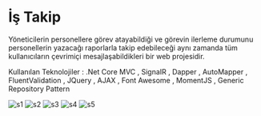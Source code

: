 # İş Takip 

 Yöneticilerin personellere görev atayabildiği ve görevin ilerleme durumunu personellerin yazacağı raporlarla takip edebileceği aynı zamanda tüm kullanıcıların çevrimiçi mesajlaşabildikleri bir web projesidir.

Kullanılan Teknolojiler : .Net Core MVC , SignaIR , Dapper , AutoMapper , FluentValidation , JQuery , AJAX , Font Awesome , MomentJS , Generic Repository Pattern

![s1](https://hizliresim.com/07l6VU)
![s2](https://hizliresim.com/Oogesq)
![s3](https://hizliresim.com/VHgO1P)
![s4](https://hizliresim.com/S0Dg8H)
![s5](https://hizliresim.com/lmcXHa)
